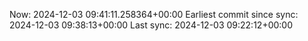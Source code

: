 Now: 2024-12-03 09:41:11.258364+00:00 Earliest commit since sync: 2024-12-03 09:38:13+00:00 Last sync: 2024-12-03 09:22:12+00:00
